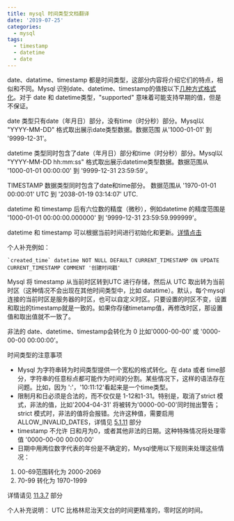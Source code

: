 ```yaml
---
title: mysql 时间类型文档翻译
date: '2019-07-25'
categories:
  - mysql
tags:
  - timestamp
  - datetime
  - date
---
```


date、datatime、timestamp 都是时间类型，这部分内容将介绍它们的特点，相似和不同。Mysql 识别date、datetime、timestamp的值按以下[几种方式格式化](https://dev.mysql.com/doc/refman/8.0/en/date-and-time-literals.html)。对于 date 和 datetime类型，"supported" 意味着可能支持早期的值，但是不保证。

date 类型只有date（年月日）部分，没有time（时分秒）部分。Mysql以 "YYYY-MM-DD" 格式取出展示date类型数据。数据范围 从'1000-01-01' 到 '9999-12-31'。

datetime 类型同时包含了date（年月日）部分和time（时分秒）部分。Mysql以 "YYYY-MM-DD hh:mm:ss" 格式取出展示datetime类型数据。数据范围从 '1000-01-01 00:00:00' 到 '9999-12-31 23:59:59'。

TIMESTAMP 数据类型同时包含了date和time部分。 数据范围从 '1970-01-01 00:00:01' UTC 到 '2038-01-19 03:14:07' UTC.

datetime 和 timestamp 后有六位数的精度（微秒），例如datetime 的精度范围是 '1000-01-01 00:00:00.000000' 到 '9999-12-31 23:59:59.999999'。

datetime 和 timestamp 可以根据当前时间进行初始化和更新。[详情点击](https://dev.mysql.com/doc/refman/8.0/en/timestamp-initialization.html)

个人补充例如：
```
`created_time` datetime NOT NULL DEFAULT CURRENT_TIMESTAMP ON UPDATE CURRENT_TIMESTAMP COMMENT '创建时间戳'
```

Mysql 将 timestamp 从当前时区转到UTC 进行存储，然后从 UTC 取出转为当前时区（这种情况不会出现在其他时间类型中，比如 datatime）。默认，每个mysql连接的当前时区是服务器的时区，也可以自定义时区。只要设置的时区不变，设置和取出的timestamp就是一致的。如果你存储timetamp值，再修改时区，那设置值和取出值就不一致了。

非法的 date、datetime、timestamp会转化为 0 比如'0000-00-00' 或  '0000-00-00 00:00:00'。

时间类型的注意事项
- Mysql 为字符串转为时间类型提供一个宽松的格式转化。在 data 或者 time部分，字符串的任意标点都可能作为时间的分割。某些情况下，这样的语法存在问题。比如，因为 ':'，'10:11:12'看起来是一个time类型。
- 限制月和日必须是合法的，而不仅仅是 1-12和1-31。特别是，取消了strict 模式，非法的值，比如'2004-04-31' 将被转为'0000-00-00'同时抛出警告；strict 模式时，非法的值将会报错。允许这种值，需要启用 ALLOW_INVALID_DATES，详情见 [5.1.11](https://dev.mysql.com/doc/refman/8.0/en/sql-mode.html) 部分
- timestamp 不允许 日和月为0，或者其他非法的日期。这种特殊情况将处理零值 '0000-00-00 00:00:00'
- 日期中用两位数字代表的年份是不确定的，Mysql使用以下规则来处理这些情况：
 1. 00-69范围转化为 2000-2069
 2. 70-99 转化为 1970-1999


详情请见 [11.3.7](https://dev.mysql.com/doc/refman/8.0/en/two-digit-years.html) 部分

个人补充说明：
UTC 比格林尼治天文台的时间更精准的，零时区的时间。